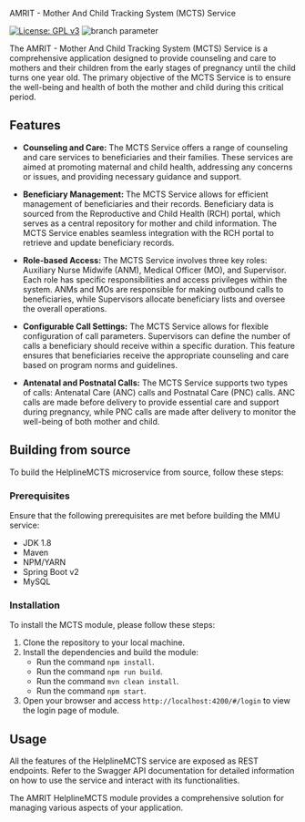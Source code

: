  AMRIT - Mother And Child Tracking System (MCTS) Service

[![License: GPL v3](https://img.shields.io/badge/License-GPLv3-blue.svg)](https://www.gnu.org/licenses/gpl-3.0)  ![branch parameter](https://github.com/PSMRI/HelplineMCTS-UI/actions/workflows/sast-and-package.yml/badge.svg)

The AMRIT - Mother And Child Tracking System (MCTS) Service is a comprehensive application designed to provide counseling and care to mothers and their children from the early stages of pregnancy until the child turns one year old. The primary objective of the MCTS Service is to ensure the well-being and health of both the mother and child during this critical period. 

## Features

- **Counseling and Care:** The MCTS Service offers a range of counseling and care services to beneficiaries and their families. These services are aimed at promoting maternal and child health, addressing any concerns or issues, and providing necessary guidance and support.

- **Beneficiary Management:** The MCTS Service allows for efficient management of beneficiaries and their records. Beneficiary data is sourced from the Reproductive and Child Health (RCH) portal, which serves as a central repository for mother and child information. The MCTS Service enables seamless integration with the RCH portal to retrieve and update beneficiary records.

- **Role-based Access:** The MCTS Service involves three key roles: Auxiliary Nurse Midwife (ANM), Medical Officer (MO), and Supervisor. Each role has specific responsibilities and access privileges within the system. ANMs and MOs are responsible for making outbound calls to beneficiaries, while Supervisors allocate beneficiary lists and oversee the overall operations.

- **Configurable Call Settings:** The MCTS Service allows for flexible configuration of call parameters. Supervisors can define the number of calls a beneficiary should receive within a specific duration. This feature ensures that beneficiaries receive the appropriate counseling and care based on program norms and guidelines.

- **Antenatal and Postnatal Calls:** The MCTS Service supports two types of calls: Antenatal Care (ANC) calls and Postnatal Care (PNC) calls. ANC calls are made before delivery to provide essential care and support during pregnancy, while PNC calls are made after delivery to monitor the well-being of both mother and child.

## Building from source

To build the HelplineMCTS microservice from source, follow these steps:

### Prerequisites

Ensure that the following prerequisites are met before building the MMU service:

* JDK 1.8
* Maven
* NPM/YARN
* Spring Boot v2
* MySQL

### Installation

To install the MCTS module, please follow these steps:

1. Clone the repository to your local machine.
2. Install the dependencies and build the module:
   - Run the command `npm install`.
   - Run the command `npm run build`.
   - Run the command `mvn clean install`.
   - Run the command `npm start`.
3. Open your browser and access `http://localhost:4200/#/login` to view the login page of module.

## Usage

All the features of the HelplineMCTS service are exposed as REST endpoints. Refer to the Swagger API documentation for detailed information on how to use the service and interact with its functionalities.

The AMRIT HelplineMCTS module provides a comprehensive solution for managing various aspects of your application.



<!-- # Iemrdash

This project was generated with [Angular CLI](https://github.com/angular/angular-cli) version 1.0.4.

## Development server

Run `ng serve` for a dev server. Navigate to `http://localhost:4200/`. The app will automatically reload if you change any of the source files.

## Code scaffolding

Run `ng generate component component-name` to generate a new component. You can also use `ng generate directive|pipe|service|class|module`.

## Build

Run `ng build` to build the project. The build artifacts will be stored in the `dist/` directory. Use the `-prod` flag for a production build.

## Running unit tests

Run `ng test` to execute the unit tests via [Karma](https://karma-runner.github.io).

## Running end-to-end tests

Run `ng e2e` to execute the end-to-end tests via [Protractor](http://www.protractortest.org/).
Before running the tests make sure you are serving the app via `ng serve`.

## Further help

To get more help on the Angular CLI use `ng help` or go check out the [Angular CLI README](https://github.com/angular/angular-cli/blob/master/README.md).
-->
